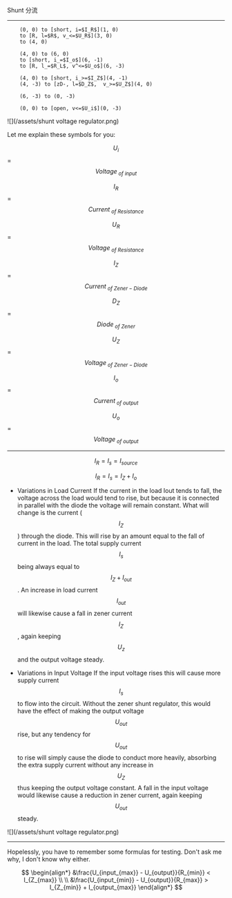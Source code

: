 Shunt
分流

___

```
    (0, 0) to [short, i=$I_R$](1, 0)
    to [R, l=$R$, v_<=$U_R$](3, 0)
    to (4, 0)

    (4, 0) to (6, 0)
    to [short, i_=$I_o$](6, -1)
    to [R, l_=$R_L$, v^<=$U_o$](6, -3)

    (4, 0) to [short, i_>=$I_Z$](4, -1)
    (4, -3) to [zD-, l=$D_Z$,  v_>=$U_Z$](4, 0)

    (6, -3) to (0, -3)

    (0, 0) to [open, v<=$U_i$](0, -3)
```
![](/assets/shunt voltage regulator.png)

Let me explain these symbols for you:

$$U_i$$ = $$Voltage_{\text{ } of \text{ } input}$$

$$I_R$$ = $$Current_{\text{ } of \text{ } Resistance}$$

$$U_R$$ = $$Voltage_{\text{ } of \text{ } Resistance}$$

$$I_Z$$ = $$Current_{\text{ } of \text{ } Zener-Diode}$$

$$D_Z$$ = $$Diode_{\text{ } of \text{ } Zener}$$

$$U_Z$$ = $$Voltage_{\text{ } of \text{ } Zener-Diode}$$

$$I_o$$ = $$Current_{\text{ } of \text{ } output}$$

$$U_o$$ = $$Voltage_{\text{ } of \text{ } output}$$

___

$$I_R = I_s = I_{source}$$

$$I_R = I_s = I_Z + I_o$$

+ Variations in Load Current
If the current in the load Iout tends to fall, the voltage across the load would tend to rise, but because it is connected in parallel with the diode the voltage will remain constant. What will change is the current ($$I_Z$$) through the diode. This will rise by an amount equal to the fall of current in the load. The total supply current $$I_s$$ being always equal to $$I_Z + I_{out}$$. An increase in load current $$I_{out}$$ will likewise cause a fall in zener current $$I_Z$$, again keeping $$U_z$$ and the output voltage steady.

+ Variations in Input Voltage
If the input voltage rises this will cause more supply current $$I_s$$ to flow into the circuit. Without the zener shunt regulator, this would have the effect of making the output voltage $$U_{out}$$ rise, but any tendency for $$U_{out}$$ to rise will simply cause the diode to conduct more heavily, absorbing the extra supply current without any increase in $$U_{Z}$$ thus keeping the output voltage constant. A fall in the input voltage would likewise cause a reduction in zener current, again keeping $$U_{out}$$ steady.

![](/assets/shunt voltage regulator.png)

___

Hopelessly, you have to remember some formulas for testing. Don't ask me why, I don't know why either.

$$
\begin{align*}
&\frac{U_{input_{max}} - U_{output}}{R_{min}} < I_{Z_{max}}
\\ \\
&\frac{U_{input_{min}} - U_{output}}{R_{max}} > I_{Z_{min}} + I_{output_{max}}
\end{align*}
$$
